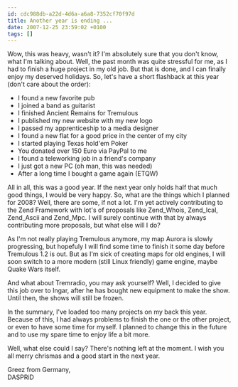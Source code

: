```yaml
---
id: cdc988db-a22d-4d6a-a6a8-7352cf70f97d
title: Another year is ending ...
date: 2007-12-25 23:59:02 +0100
tags: []
---
```


Wow, this was heavy, wasn't it? I'm absolutely sure that you don't know, what I'm talking about. Well, the past month was quite stressful for me, as I had to finish a huge project in my old job. But that is done, and I can finally enjoy my deserved holidays. So, let's have a short flashback at this year (don't care about the order):

- I found a new favorite pub
- I joined a band as guitarist
- I finished Ancient Remains for Tremulous
- I published my new website with my new logo
- I passed my apprenticeship to a media designer
- I found a new flat for a good price in the center of my city
- I started playing Texas hold'em Poker
- You donated over 150 Euro via PayPal to me
- I found a teleworking job in a friend's company
- I just got a new PC (oh man, this was needed)
- After a long time I bought a game again (ETQW)

All in all, this was a good year. If the next year only holds half that much good things, I would be very happy. So, what are the things which I planned for 2008? Well, there are some, if not a lot. I'm yet actively contributing to the Zend Framework with lot's of proposals like Zend_Whois, Zend_Ical, Zend_Ascii and Zend_Mpc. I will surely continue with that by always contributing more proposals, but what else will I do?

As I'm not really playing Tremulous anymore, my map Aurora is slowly progressing, but hopefuly I will find some time to finish it some day before Tremulous 1.2 is out. But as I'm sick of creating maps for old engines, I will soon switch to a more modern (still Linux friendly) game engine, maybe Quake Wars itself.

And what about Tremradio, you may ask yourself? Well, I decided to give this job over to Ingar, after he has bought new equipment to make the show. Until then, the shows will still be frozen.

In the summary, I've loaded too many projects on my back this year. Because of this, I had always problems to finish the one or the other project, or even to have some time for myself. I planned to change this in the future and to use my spare time to enjoy life a bit more.

Well, what else could I say? There's nothing left at the moment. I wish you all merry chrismas and a good start in the next year.

Greez from Germany,  
DASPRiD